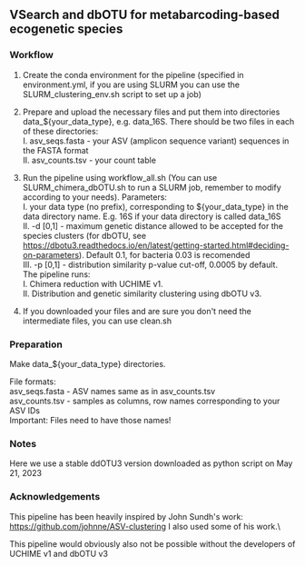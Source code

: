 ## VSearch and dbOTU for metabarcoding-based ecogenetic species

### Workflow

1. Create the conda environment for the pipeline (specified in environment.yml, if you are using SLURM you can use the SLURM_clustering_env.sh script to set up a job)
2. Prepare and upload the necessary files and put them into directories data_${your_data_type}, e.g. data_16S. There should be two files in each of these directories:\
  I. asv_seqs.fasta - your ASV (amplicon sequence variant) sequences in the FASTA format\
  II. asv_counts.tsv - your count table
3. Run the pipeline using workflow_all.sh (You can use SLURM_chimera_dbOTU.sh to run a SLURM job, remember to modify according to your needs). Parameters:\
  I. your data type (no prefix), corresponding to ${your_data_type} in the data directory name. E.g. 16S if your data directory is called data_16S\
  II. -d \[0,1\] - maximum genetic distance allowed to be accepted for the species clusters (for dbOTU, see https://dbotu3.readthedocs.io/en/latest/getting-started.html#deciding-on-parameters). Default 0.1, for bacteria 0.03 is recomended\
  III. -p \[0,1\] - distribution similarity p-value cut-off, 0.0005 by default.\
The pipeline runs:\
  I. Chimera reduction with UCHIME v1.\
  II. Distribution and genetic similarity clustering using dbOTU v3.

5. If you downloaded your files and are sure you don't need the intermediate files, you can use clean.sh
   

### Preparation
Make data_${your_data_type} directories.

File formats:\
asv_seqs.fasta - ASV names same as in asv_counts.tsv\
asv_counts.tsv - samples as columns, row names corresponding to your ASV IDs\
Important: Files need to have those names!

### Notes

Here we use a stable ddOTU3 version downloaded as python script on May 21, 2023

### Acknowledgements

This pipeline has been heavily inspired by John Sundh's work: https://github.com/johnne/ASV-clustering I also used some of his work.\

This pipeline would obviously also not be possible without the developers of UCHIME v1 and dbOTU v3
